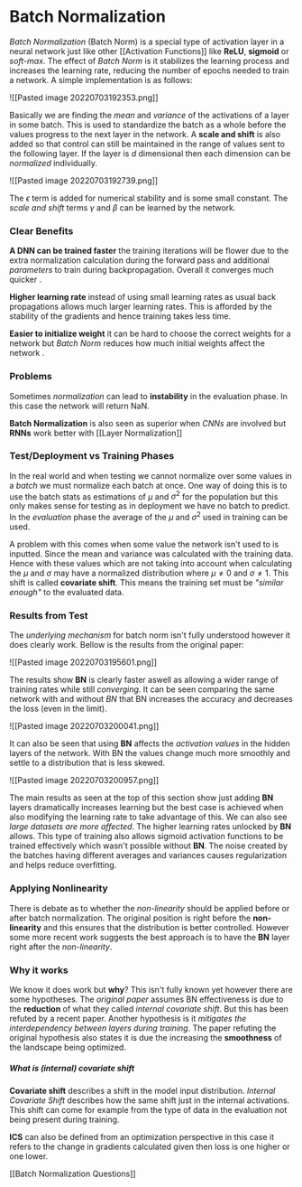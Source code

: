 # Batch Normalization
*Batch Normalization* (Batch Norm) is a special type of activation layer in a neural network just like other [[Activation Functions]] like **ReLU**, **sigmoid** or *soft-max*. The effect of *Batch Norm* is it stabilizes the learning process and increases the learning rate, reducing the number of epochs needed to train a network. A simple implementation is as follows:

![[Pasted image 20220703192353.png]]

Basically we are finding the *mean* and *variance* of the activations of a layer in some batch. This is used to standardize the batch as a whole before the values progress to the next layer in the network. A **scale and shift** is also added so that control can still be maintained in the range of values sent to the following layer. If the layer is $d$ dimensional then each dimension can be *normalized* individually.

![[Pasted image 20220703192739.png]]

The $\epsilon$ term is added for numerical stability and is some small constant. The *scale and shift* terms $\gamma$ and $\beta$ can be learned by the network.

### Clear Benefits
**A DNN can be trained faster** the training iterations will be flower due to the extra normalization calculation during the forward pass and additional *parameters* to train during backpropagation. Overall it converges much quicker .

**Higher learning rate** instead of using small learning rates as usual back propagations allows much larger learning rates. This is afforded by the stability of the gradients and hence training takes less time.

**Easier to initialize weight** it can be hard to choose the correct weights for a network but *Batch Norm* reduces how much initial weights affect the network .

### Problems
Sometimes *normalization* can lead to **instability** in the evaluation phase. In this case the network will return NaN.

**Batch Normalization** is also seen as superior when *CNNs* are involved but **RNNs** work better with [[Layer Normalization]]

### Test/Deployment vs Training Phases
In the real world and when testing we cannot normalize over some values in a *batch* we must normalize each batch at once. One way of doing this is to use the batch stats as estimations of $\mu$ and $\sigma^2$ for the population but this only makes sense for testing as in deployment we have no batch to predict. In the *evaluation* phase the average of the $\mu$ and $\sigma^2$ used in training can be used.

A problem with this comes when some value the network isn't used to is inputted. Since the mean and variance was calculated with the training data. Hence with these values which are not taking into account when calculating the $\mu$ and $\sigma$ may have a normalized distribution where $\mu\neq0$ and $\sigma\neq1$. This shift is called **covariate shift**. This means the training set must be *"similar enough"* to the evaluated data.

### Results from Test
The *underlying mechanism* for batch norm isn't fully understood however it does clearly work. Bellow is the results from the original paper:

![[Pasted image 20220703195601.png]]

The results show **BN** is clearly faster aswell as allowing a wider range of training rates while still *converging*. It can be seen comparing the same network with and without *BN* that BN increases the accuracy and decreases the loss (even in the limit).

![[Pasted image 20220703200041.png]]

It can also be seen that using **BN** affects the *activation values* in the hidden layers of the network. With BN the values change much more smoothly and settle to a distribution that is less skewed.

![[Pasted image 20220703200957.png]]

The main results as seen at the top of this section show just adding **BN** layers dramatically increases learning but the best case is achieved when also modifying the learning rate to take advantage of this. We can also see *large datasets are more affected*. The higher learning rates unlocked by **BN** allows. This type of training also allows sigmoid activation functions to be trained effectively which wasn't possible without **BN**. The noise created by the batches having different averages and variances causes regularization and helps reduce overfitting.

### Applying Nonlinearity
There is debate as to whether the *non-linearity* should be applied before or after batch normalization. The original position is right before the **non-linearity** and this ensures that the distribution is better controlled.  However some more recent work suggests the best approach is to have the **BN** layer right after the *non-linearity*.

### Why it works
We know it does work but **why**? This isn't fully known yet however there are some hypotheses. The *original paper* assumes BN effectiveness is due to the **reduction** of what they called *internal covariate shift*. But this has been refuted by a recent paper. Another hypothesis is it *mitigates the interdependency between layers during training*. The paper refuting the original hypothesis also states it is due the increasing the **smoothness** of the landscape being optimized.

##### What is (internal) covariate shift
**Covariate shift** describes a shift in the model input distribution. *Internal Covariate Shift* describes how the same shift just in the internal activations. This shift can come for example from the type of data in the evaluation not being present during training.

**ICS** can also be defined from an optimization perspective in this case it refers to the change in gradients calculated given then loss is one higher or one lower.

[[Batch Normalization Questions]]